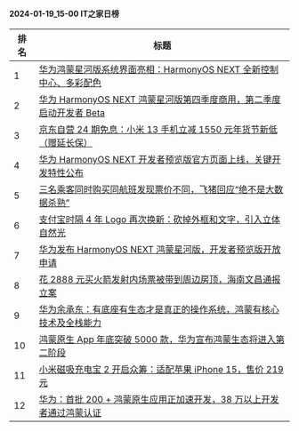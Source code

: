 #### 2024-01-19_15-00  IT之家日榜

| 排名 | 标题|
| --- | ---|
| 1 | [华为鸿蒙星河版系统界面亮相：HarmonyOS NEXT 全新控制中心、多彩配色](https://www.ithome.com/0/746/012.htm) |
| 2 | [华为 HarmonyOS NEXT 鸿蒙星河版第四季度商用，第二季度启动开发者 Beta](https://www.ithome.com/0/745/993.htm) |
| 3 | [京东自营 24 期免息：小米 13 手机立减 1550 元年货节新低（赠延长保）](https://www.ithome.com/0/745/954.htm) |
| 4 | [华为 HarmonyOS NEXT 开发者预览版官方页面上线，关键开发特性公布](https://www.ithome.com/0/746/015.htm) |
| 5 | [三名乘客同时购买同航班发现票价不同，飞猪回应“绝不是大数据杀熟”](https://www.ithome.com/0/745/964.htm) |
| 6 | [支付宝时隔 4 年 Logo 再次换新：砍掉外框和文字，引入立体自然光](https://www.ithome.com/0/746/112.htm) |
| 7 | [华为发布 HarmonyOS NEXT 鸿蒙星河版，开发者预览版开放申请](https://www.ithome.com/0/745/981.htm) |
| 8 | [花 2888 元买火箭发射内场票被带到周边房顶，海南文昌通报立案](https://www.ithome.com/0/746/022.htm) |
| 9 | [华为余承东：有底座有生态才是真正的操作系统，鸿蒙有核心技术及全栈能力](https://www.ithome.com/0/745/982.htm) |
| 10 | [鸿蒙原生 App 年底突破 5000 款，华为宣布鸿蒙生态将进入第二阶段](https://www.ithome.com/0/745/991.htm) |
| 11 | [小米磁吸充电宝 2 开启众筹：适配苹果 iPhone 15，售价 219 元](https://www.ithome.com/0/746/068.htm) |
| 12 | [华为：首批 200 + 鸿蒙原生应用正加速开发，38 万以上开发者通过鸿蒙认证](https://www.ithome.com/0/745/984.htm) |
